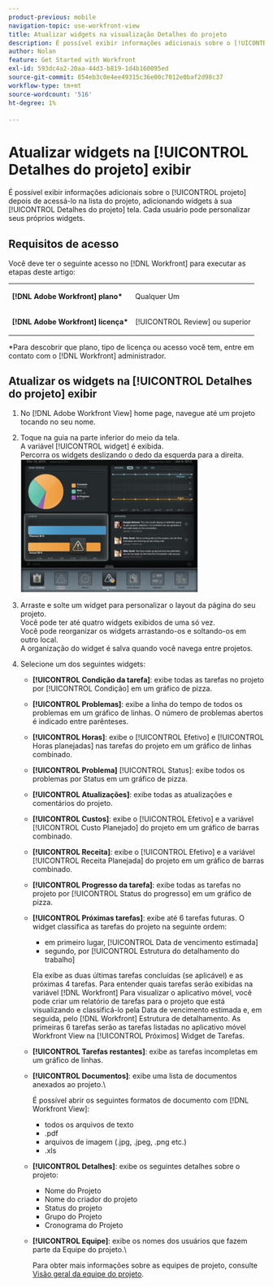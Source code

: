 ```yaml
---
product-previous: mobile
navigation-topic: use-workfront-view
title: Atualizar widgets na visualização Detalhes do projeto
description: É possível exibir informações adicionais sobre o [!UICONTROL projeto] depois de acessá-lo na lista do projeto, adicionando widgets à sua [!UICONTROL Detalhes do projeto] tela. Cada usuário pode personalizar seus próprios widgets.
author: Nolan
feature: Get Started with Workfront
exl-id: 593dc4a2-20aa-44d3-b819-1d4b160095ed
source-git-commit: 854eb3c0e4ee49315c36e00c7012e0baf2d98c37
workflow-type: tm+mt
source-wordcount: '516'
ht-degree: 1%

---
```


# Atualizar widgets na [!UICONTROL Detalhes do projeto] exibir

É possível exibir informações adicionais sobre o [!UICONTROL projeto] depois de acessá-lo na lista do projeto, adicionando widgets à sua [!UICONTROL Detalhes do projeto] tela. Cada usuário pode personalizar seus próprios widgets.

## Requisitos de acesso

Você deve ter o seguinte acesso no [!DNL Workfront] para executar as etapas deste artigo:

<table style="table-layout:auto"> 
 <col> 
 </col> 
 <col> 
 </col> 
 <tbody> 
  <tr> 
   <td role="rowheader"><strong>[!DNL Adobe Workfront] plano*</strong></td> 
   <td> <p>Qualquer Um</p> </td> 
  </tr> 
  <tr> 
   <td role="rowheader"><strong>[!DNL Adobe Workfront] licença*</strong></td> 
   <td> <p>[!UICONTROL Review] ou superior</p> </td> 
  </tr> 
 </tbody> 
</table>

&#42;Para descobrir que plano, tipo de licença ou acesso você tem, entre em contato com o [!DNL Workfront] administrador.

## Atualizar os widgets na [!UICONTROL Detalhes do projeto] exibir

1. No [!DNL Adobe Workfront View] home page, navegue até um projeto tocando no seu nome.
1. Toque na guia na parte inferior do meio da tela.\
   A variável [!UICONTROL widget] é exibida.\
   Percorra os widgets deslizando o dedo da esquerda para a direita.\
   ![](assets/screen-shot-2013-009-11-at-8.25.01-am-350x262.png)

1. Arraste e solte um widget para personalizar o layout da página do seu projeto.\
   Você pode ter até quatro widgets exibidos de uma só vez.\
   Você pode reorganizar os widgets arrastando-os e soltando-os em outro local.\
   A organização do widget é salva quando você navega entre projetos.

1. Selecione um dos seguintes widgets:

   * **[!UICONTROL Condição da tarefa]**: exibe todas as tarefas no projeto por [!UICONTROL Condição] em um gráfico de pizza.
   * **[!UICONTROL Problemas]**: exibe a linha do tempo de todos os problemas em um gráfico de linhas. O número de problemas abertos é indicado entre parênteses.
   * **[!UICONTROL Horas]**: exibe o [!UICONTROL Efetivo] e [!UICONTROL Horas planejadas] nas tarefas do projeto em um gráfico de linhas combinado.
   * **[!UICONTROL Problema]** [!UICONTROL Status]: exibe todos os problemas por Status em um gráfico de pizza.
   * **[!UICONTROL Atualizações]**: exibe todas as atualizações e comentários do projeto.
   * **[!UICONTROL Custos]**: exibe o [!UICONTROL Efetivo] e a variável [!UICONTROL Custo Planejado] do projeto em um gráfico de barras combinado.
   * **[!UICONTROL Receita]**: exibe o [!UICONTROL Efetivo] e a variável [!UICONTROL Receita Planejada] do projeto em um gráfico de barras combinado.
   * **[!UICONTROL Progresso da tarefa]**: exibe todas as tarefas no projeto por [!UICONTROL Status do progresso] em um gráfico de pizza.
   * **[!UICONTROL Próximas tarefas]**: exibe até 6 tarefas futuras. O widget classifica as tarefas do projeto na seguinte ordem:

      * em primeiro lugar, [!UICONTROL Data de vencimento estimada]
      * segundo, por [!UICONTROL Estrutura do detalhamento do trabalho]

      Ela exibe as duas últimas tarefas concluídas (se aplicável) e as próximas 4 tarefas. Para entender quais tarefas serão exibidas na variável [!DNL Workfront] Para visualizar o aplicativo móvel, você pode criar um relatório de tarefas para o projeto que está visualizando e classificá-lo pela Data de vencimento estimada e, em seguida, pelo [!DNL Workfront] Estrutura de detalhamento. As primeiras 6 tarefas serão as tarefas listadas no aplicativo móvel Workfront View na [!UICONTROL Próximos] Widget de Tarefas.

   * **[!UICONTROL Tarefas restantes]**: exibe as tarefas incompletas em um gráfico de linhas.
   * **[!UICONTROL Documentos]**: exibe uma lista de documentos anexados ao projeto.\

      É possível abrir os seguintes formatos de documento com [!DNL Workfront View]:

      * todos os arquivos de texto
      * .pdf
      * arquivos de imagem (.jpg, .jpeg, .png etc.)
      * .xls
   * **[!UICONTROL Detalhes]**: exibe os seguintes detalhes sobre o projeto:

      * Nome do Projeto
      * Nome do criador do projeto
      * Status do projeto
      * Grupo do Projeto
      * Cronograma do Projeto
   * **[!UICONTROL Equipe]**: exibe os nomes dos usuários que fazem parte da Equipe do projeto.\

      Para obter mais informações sobre as equipes de projeto, consulte [Visão geral da equipe do projeto](../../../manage-work/projects/planning-a-project/project-team-overview.md).
